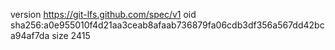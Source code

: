 version https://git-lfs.github.com/spec/v1
oid sha256:a0e955010f4d21aa3ceab8afaab736879fa06cdb3df356a567dd42bca94af7da
size 2415
